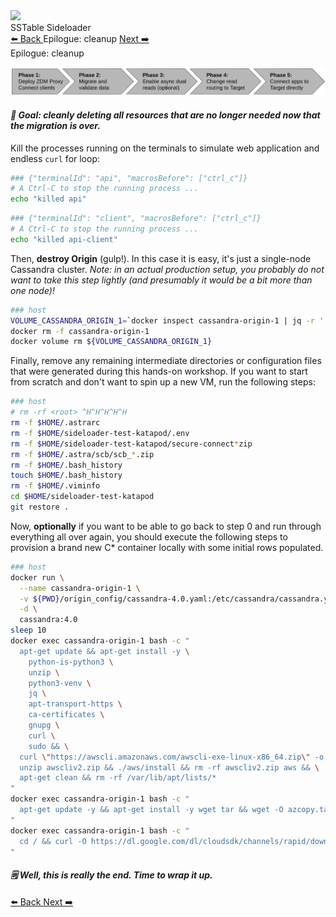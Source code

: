<!-- TOP -->
<div class="top">
  <img class="scenario-academy-logo" src="https://datastax-academy.github.io/katapod-shared-assets/images/ds-academy-2023.svg" />
  <div class="scenario-title-section">
    <span class="scenario-title">SSTable Sideloader</span>
  </div>
</div>

<!-- NAVIGATION -->
<div id="navigation-top" class="navigation-top">
 <a title="Back" href='command:katapod.loadPage?[{"step":"step3"}]' 
   class="btn btn-dark navigation-top-left">⬅️ Back
 </a>
<span class="step-count">Epilogue: cleanup</span>
 <a title="Next" href='command:katapod.loadPage?[{"step":"finish"}]' 
    class="btn btn-dark navigation-top-right">Next ➡️
  </a>
</div>

<!-- CONTENT -->

<div class="step-title">Epilogue: cleanup</div>

![Phase 6](images/p6.png)

#### _🎯 Goal: cleanly deleting all resources that are no longer needed now that the migration is over._

Kill the processes running on the terminals to simulate web application and endless `curl` for loop:

```bash
### {"terminalId": "api", "macrosBefore": ["ctrl_c"]}
# A Ctrl-C to stop the running process ...
echo "killed api"
```

```bash
### {"terminalId": "client", "macrosBefore": ["ctrl_c"]}
# A Ctrl-C to stop the running process ...
echo "killed api-client"
```

Then, **destroy Origin** (gulp!). In this case it is easy,
it's just a single-node Cassandra cluster. _Note: in an
actual production setup, you probably do not want to take this step lightly
(and presumably it would be a bit more than one node)!_

```bash
### host
VOLUME_CASSANDRA_ORIGIN_1=`docker inspect cassandra-origin-1 | jq -r '.[].Mounts[] | select( .Type=="volume" ).Name'`
docker rm -f cassandra-origin-1
docker volume rm ${VOLUME_CASSANDRA_ORIGIN_1}
```

Finally, remove any remaining intermediate directories or configuration files that were generated during this hands-on workshop.
If you want to start from scratch and don't want to spin up a new VM, run the following steps:

```bash
### host
# rm -rf <root> ^H^H^H^H^H
rm -f $HOME/.astrarc
rm -f $HOME/sideloader-test-katapod/.env
rm -f $HOME/sideloader-test-katapod/secure-connect*zip
rm -f $HOME/.astra/scb/scb_*.zip
rm -f $HOME/.bash_history
touch $HOME/.bash_history
rm -f $HOME/.viminfo
cd $HOME/sideloader-test-katapod
git restore .
```

Now, **optionally** if you want to be able to go back to step 0 and run through everything all over again, you should execute the following steps to
provision a brand new C* container locally with some initial rows populated.

```bash
### host
docker run \
  --name cassandra-origin-1 \
  -v ${PWD}/origin_config/cassandra-4.0.yaml:/etc/cassandra/cassandra.yaml \
  -d \
  cassandra:4.0
sleep 10
docker exec cassandra-origin-1 bash -c "
  apt-get update && apt-get install -y \
    python-is-python3 \
    unzip \
    python3-venv \
    jq \
    apt-transport-https \
    ca-certificates \
    gnupg \
    curl \
    sudo && \
  curl \"https://awscli.amazonaws.com/awscli-exe-linux-x86_64.zip\" -o \"awscliv2.zip\" && \
  unzip awscliv2.zip && ./aws/install && rm -rf awscliv2.zip aws && \
  apt-get clean && rm -rf /var/lib/apt/lists/*
"
docker exec cassandra-origin-1 bash -c "
  apt-get update -y && apt-get install -y wget tar && wget -O azcopy.tar.gz https://aka.ms/downloadazcopy-v10-linux && tar -xvf azcopy.tar.gz && mv azcopy_linux_amd64_*/azcopy /usr/local/bin/ && rm -rf azcopy.tar.gz azcopy_linux_amd64_* && azcopy --version
"
docker exec cassandra-origin-1 bash -c "
  cd / && curl -O https://dl.google.com/dl/cloudsdk/channels/rapid/downloads/google-cloud-cli-linux-x86_64.tar.gz && tar -xf google-cloud-cli-linux-x86_64.tar.gz && echo 'export PATH=\$PATH:/google-cloud-sdk/bin' >> /root/.bashrc
"
```

#### _🗒️ Well, this is really the end. Time to wrap it up._

<!-- NAVIGATION -->
<div id="navigation-bottom" class="navigation-bottom">
 <a title="Back" href='command:katapod.loadPage?[{"step":"step3"}]'
   class="btn btn-dark navigation-bottom-left">⬅️ Back
 </a>
 <a title="Next" href='command:katapod.loadPage?[{"step":"finish"}]'
    class="btn btn-dark navigation-bottom-right">Next ➡️
  </a>
</div>

